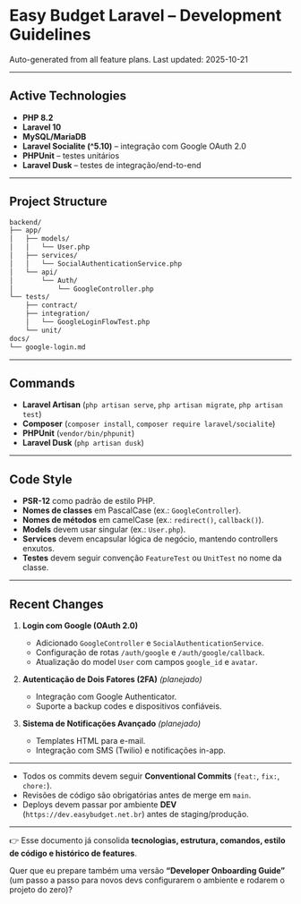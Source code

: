 # Easy Budget Laravel – Development Guidelines

Auto-generated from all feature plans. Last updated: 2025-10-21

---

## Active Technologies

-  **PHP 8.2**
-  **Laravel 10**
-  **MySQL/MariaDB**
-  **Laravel Socialite (^5.10)** – integração com Google OAuth 2.0
-  **PHPUnit** – testes unitários
-  **Laravel Dusk** – testes de integração/end-to-end

---

## Project Structure

```bash
backend/
├── app/
│   ├── models/
│   │   └── User.php
│   ├── services/
│   │   └── SocialAuthenticationService.php
│   └── api/
│       └── Auth/
│           └── GoogleController.php
└── tests/
    ├── contract/
    ├── integration/
    │   └── GoogleLoginFlowTest.php
    └── unit/
docs/
└── google-login.md
```

---

## Commands

-  **Laravel Artisan** (`php artisan serve`, `php artisan migrate`, `php artisan test`)
-  **Composer** (`composer install`, `composer require laravel/socialite`)
-  **PHPUnit** (`vendor/bin/phpunit`)
-  **Laravel Dusk** (`php artisan dusk`)

---

## Code Style

-  **PSR-12** como padrão de estilo PHP.
-  **Nomes de classes** em PascalCase (ex.: `GoogleController`).
-  **Nomes de métodos** em camelCase (ex.: `redirect()`, `callback()`).
-  **Models** devem usar singular (ex.: `User.php`).
-  **Services** devem encapsular lógica de negócio, mantendo controllers enxutos.
-  **Testes** devem seguir convenção `FeatureTest` ou `UnitTest` no nome da classe.

---

## Recent Changes

1. **Login com Google (OAuth 2.0)**

   -  Adicionado `GoogleController` e `SocialAuthenticationService`.
   -  Configuração de rotas `/auth/google` e `/auth/google/callback`.
   -  Atualização do model `User` com campos `google_id` e `avatar`.

2. **Autenticação de Dois Fatores (2FA)** _(planejado)_

   -  Integração com Google Authenticator.
   -  Suporte a backup codes e dispositivos confiáveis.

3. **Sistema de Notificações Avançado** _(planejado)_
   -  Templates HTML para e-mail.
   -  Integração com SMS (Twilio) e notificações in-app.

---

<!-- MANUAL ADDITIONS START -->

-  Todos os commits devem seguir **Conventional Commits** (`feat:`, `fix:`, `chore:`).
-  Revisões de código são obrigatórias antes de merge em `main`.
-  Deploys devem passar por ambiente **DEV** (`https://dev.easybudget.net.br`) antes de staging/produção.
<!-- MANUAL ADDITIONS END -->

---

👉 Esse documento já consolida **tecnologias, estrutura, comandos, estilo de código e histórico de features**.

Quer que eu prepare também uma versão **“Developer Onboarding Guide”** (um passo a passo para novos devs configurarem o ambiente e rodarem o projeto do zero)?
